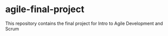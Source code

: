 # agile-final-project
This repository contains the final project for Intro to Agile Development and Scrum

